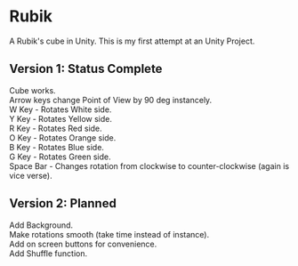# Rubik
A Rubik's cube in Unity.  This is my first attempt at an Unity Project.

## Version 1: Status Complete
Cube works.  
Arrow keys change Point of View by 90 deg instancely.  
W Key - Rotates White side.  
Y Key - Rotates Yellow side.  
R Key - Rotates Red side.  
O Key - Rotates Orange side.  
B Key - Rotates Blue side.  
G Key - Rotates Green side.  
Space Bar - Changes rotation from clockwise to counter-clockwise (again is vice verse).

## Version 2: Planned
Add Background.  
Make rotations smooth (take time instead of instance).  
Add on screen buttons for convenience.  
Add Shuffle function.  
